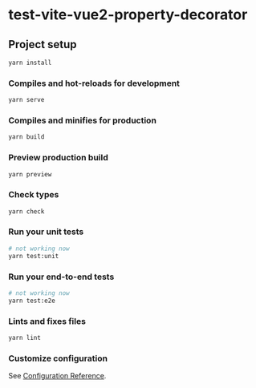 # test-vite-vue2-property-decorator

## Project setup

```sh
yarn install
```

### Compiles and hot-reloads for development

```sh
yarn serve
```

### Compiles and minifies for production

```sh
yarn build
```

### Preview production build

```sh
yarn preview
```

### Check types

```sh
yarn check
```

### Run your unit tests

```sh
# not working now
yarn test:unit
```

### Run your end-to-end tests

```sh
# not working now
yarn test:e2e
```

### Lints and fixes files

```sh
yarn lint
```

### Customize configuration

See [Configuration Reference](https://vitejs.dev/config/).
